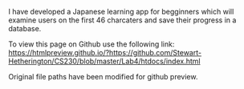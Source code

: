 I have developed a Japanese learning app for begginners which will examine users on the first 46 charcaters and save their progress in a database. 

To view this page on Github use the following link:
  https://htmlpreview.github.io/?https://github.com/Stewart-Hetherington/CS230/blob/master/Lab4/htdocs/index.html
  
  Original file paths have been modified for github preview.
  
